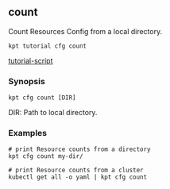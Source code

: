 ## count

Count Resources Config from a local directory.

<link rel="stylesheet" type="text/css" href="/kpt/gifs/asciinema-player.css" />
<asciinema-player src="/kpt/gifs/cfg-count.cast" speed="1" theme="solarized-dark" cols="100" rows="26" font-size="medium" idle-time-limit="1"></asciinema-player>
<script src="/kpt/gifs/asciinema-player.js"></script>

    kpt tutorial cfg count

[tutorial-script]

### Synopsis

    kpt cfg count [DIR]

  DIR:
    Path to local directory.

### Examples

    # print Resource counts from a directory
    kpt cfg count my-dir/

    # print Resource counts from a cluster
    kubectl get all -o yaml | kpt cfg count

### 

[tutorial-script]: ../gifs/cfg-count.sh
